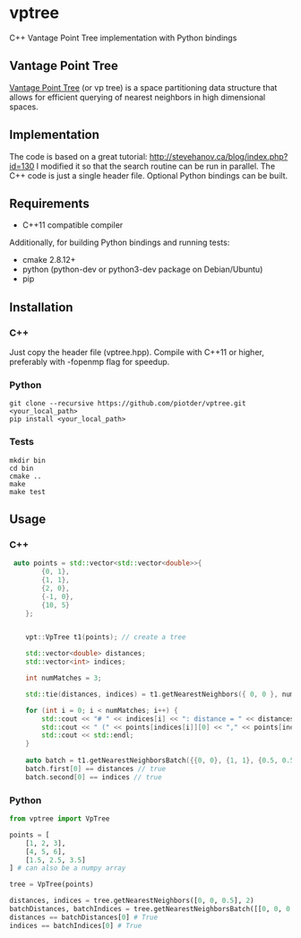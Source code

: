 # vptree
C++ Vantage Point Tree implementation with Python bindings

## Vantage Point Tree

[Vantage Point Tree](https://en.wikipedia.org/wiki/Vantage-point_tree) (or vp tree) is a space partitioning data structure that allows for efficient
querying of nearest neighbors in high dimensional spaces.

## Implementation

The code is based on a great tutorial: http://stevehanov.ca/blog/index.php?id=130
I modified it so that the search routine can be run in parallel.
The C++ code is just a single header file. Optional Python bindings can be built.

## Requirements

- C++11 compatible compiler

Additionally, for building Python bindings and running tests:
- cmake 2.8.12+
- python (python-dev or python3-dev package on Debian/Ubuntu)
- pip

## Installation

### C++
Just copy the header file (vptree.hpp). Compile with C++11 or higher, preferably with -fopenmp flag for speedup.

### Python
```
git clone --recursive https://github.com/piotder/vptree.git <your_local_path>
pip install <your_local_path>
```

### Tests
```
mkdir bin
cd bin
cmake ..
make
make test
```

## Usage

### C++
```c++
 auto points = std::vector<std::vector<double>>{
        {0, 1},
        {1, 1},
        {2, 0},
        {-1, 0},
        {10, 5}
    };


    vpt::VpTree t1(points); // create a tree

    std::vector<double> distances;
    std::vector<int> indices;

    int numMatches = 3;

    std::tie(distances, indices) = t1.getNearestNeighbors({ 0, 0 }, numMatches); // find 3 neighbors closest to the given point

    for (int i = 0; i < numMatches; i++) {
        std::cout << "# " << indices[i] << ": distance = " << distances[i];
        std::cout << " (" << points[indices[i]][0] << "," << points[indices[i]][1] << ")";
        std::cout << std::endl;
    }
    
    auto batch = t1.getNearestNeighborsBatch({{0, 0}, {1, 1}, {0.5, 0.5}}, 3); // split the work between threads
    batch.first[0] == distances // true
    batch.second[0] == indices // true

```
### Python
```Python
from vptree import VpTree

points = [
    [1, 2, 3],
    [4, 5, 6],
    [1.5, 2.5, 3.5]
] # can also be a numpy array

tree = VpTree(points)

distances, indices = tree.getNearestNeighbors([0, 0, 0.5], 2)
batchDistances, batchIndices = tree.getNearestNeighborsBatch([[0, 0, 0.5], [1, 1, 1], [2, 2, 2]], 2) # split the work between threads
distances == batchDistances[0] # True
indices == batchIndices[0] # True
```
